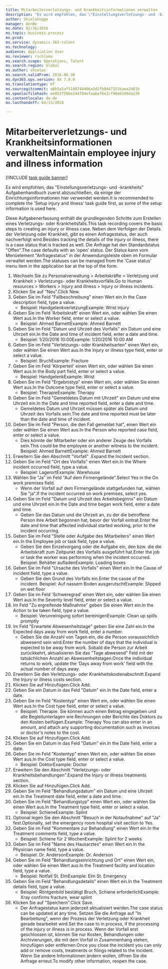 ```yaml
--- 
title: Mitarbeiterverletzungs- und Krankheitsinformationen verwalten
description: "Es wird empfohlen, das \"Einstellungsverletzungs- und -krankheits\" Aufgabenhandbuch zuerst abzuschließen, da einige der Einrichtungsinformationen hier verwendet werden."
author: ShielaSogge
manager: AnnBe
ms.date: 02/16/2016
ms.topic: business-process
ms.prod: 
ms.service: dynamics-365-talent
ms.technology: 
audience: Application User
ms.reviewer: rschloma
ms.search.scope: Operations, Talent
ms.search.region: Global
ms.author: shielas
ms.search.validFrom: 2016-06-30
ms.dyn365.ops.version: AX 7.0.0
ms.translationtype: HT
ms.sourcegitcommit: a8b5a5af5108744406a3d2fb84d7151baea2481b
ms.openlocfilehash: ee053759be244f04efaa6ef6e2cf98e6509da230
ms.contentlocale: de-de
ms.lasthandoff: 04/13/2018

---
```

# <a name="maintain-employee-injury-and-illness-information"></a><span data-ttu-id="45979-103">Mitarbeiterverletzungs- und Krankheitsinformationen verwalten</span><span class="sxs-lookup"><span data-stu-id="45979-103">Maintain employee injury and illness information</span></span>

[!INCLUDE [task guide banner](../../includes/task-guide-banner.md)]

<span data-ttu-id="45979-104">Es wird empfohlen, das "Einstellungsverletzungs- und -krankheits" Aufgabenhandbuch zuerst abzuschließen, da einige der Einrichtungsinformationen hier verwendet werden.</span><span class="sxs-lookup"><span data-stu-id="45979-104">It is recommended to complete the 'Setup injury and illness' task guide first, as some of the setup information is used here.</span></span> 



<span data-ttu-id="45979-105">Diese Aufgabenerfassung enthält die grundlegenden Schritte zum Erstellen eines Verletzungs- oder Krankheitsfalls.</span><span class="sxs-lookup"><span data-stu-id="45979-105">This task recording covers the basic steps to creating an injury or illness case.</span></span> <span data-ttu-id="45979-106">Neben dem Verfolgen der Details der Verletzung oder Krankheit, gibt es einen Anfragestatus, der auch nachverfolgt wird.</span><span class="sxs-lookup"><span data-stu-id="45979-106">Besides tracking the details of the injury or illness, there is a case status that is tracked as well.</span></span>  <span data-ttu-id="45979-107">Die Anfrage hat den Standardstatus "Offen".</span><span class="sxs-lookup"><span data-stu-id="45979-107">The case defaults with an 'open' status.</span></span>  <span data-ttu-id="45979-108">Der Status kann vom Menüelement "Anfragestatus" in der Anwendungsleiste oben im Formular verwaltet werden.</span><span class="sxs-lookup"><span data-stu-id="45979-108">The statuses can be managed from the 'Case status' menu item in the application bar at the top of the form.</span></span>

1. <span data-ttu-id="45979-109">Wechseln Sie zu Personalverwaltung > Arbeitskräfte > Verletzung und Krankheit > Verletzungs- oder Krankheitsvorfälle.</span><span class="sxs-lookup"><span data-stu-id="45979-109">Go to Human resources > Workers > Injury and illness > Injury or illness incidents.</span></span>
2. <span data-ttu-id="45979-110">Klicken Sie auf "Neu".</span><span class="sxs-lookup"><span data-stu-id="45979-110">Click New.</span></span>
3. <span data-ttu-id="45979-111">Geben Sie im Feld "Fallbeschreibung" einen Wert ein.</span><span class="sxs-lookup"><span data-stu-id="45979-111">In the Case description field, type a value.</span></span>
    * <span data-ttu-id="45979-112">Beispiel: Handgelenkverletzung</span><span class="sxs-lookup"><span data-stu-id="45979-112">Example:  Wrist injury</span></span>  
4. <span data-ttu-id="45979-113">Geben Sie im Feld 'Arbeitskraft' einen Wert ein, oder wählen Sie einen Wert aus.</span><span class="sxs-lookup"><span data-stu-id="45979-113">In the Worker field, enter or select a value.</span></span>
    * <span data-ttu-id="45979-114">Beispiel: Ahmed Barnett</span><span class="sxs-lookup"><span data-stu-id="45979-114">Example: Ahmed Barnett</span></span>  
5. <span data-ttu-id="45979-115">Geben Sie im Feld "Datum und Uhrzeit des Vorfalls" ein Datum und eine Uhrzeit ein.</span><span class="sxs-lookup"><span data-stu-id="45979-115">In the Date and time of incident field, enter a date and time.</span></span>
    * <span data-ttu-id="45979-116">Beispiel: 1/20/2016 10:00</span><span class="sxs-lookup"><span data-stu-id="45979-116">Example:  1/20/2016 10:00 AM</span></span>  
6. <span data-ttu-id="45979-117">Geben Sie im Feld "Verletzungs- oder Krankheitsarten" einen Wert ein, oder wählen Sie einen Wert aus.</span><span class="sxs-lookup"><span data-stu-id="45979-117">In the Injury or illness type field, enter or select a value.</span></span>
    * <span data-ttu-id="45979-118">Beispiel: Bruch</span><span class="sxs-lookup"><span data-stu-id="45979-118">Example:  Fracture</span></span>  
7. <span data-ttu-id="45979-119">Geben Sie im Feld 'Körperteil' einen Wert ein, oder wählen Sie einen Wert aus.</span><span class="sxs-lookup"><span data-stu-id="45979-119">In the Body part field, enter or select a value.</span></span>
    * <span data-ttu-id="45979-120">Beispiel: Handgelenk</span><span class="sxs-lookup"><span data-stu-id="45979-120">Example:  Wrist</span></span>  
8. <span data-ttu-id="45979-121">Geben Sie im Feld "Ergebnistyp" einen Wert ein, oder wählen Sie einen Wert aus.</span><span class="sxs-lookup"><span data-stu-id="45979-121">In the Outcome type field, enter or select a value.</span></span>
    * <span data-ttu-id="45979-122">Beispiel: Therapie</span><span class="sxs-lookup"><span data-stu-id="45979-122">Example:  Therapy</span></span>  
9. <span data-ttu-id="45979-123">Geben Sie im Feld "Gemeldetes Datum mit Uhrzeit" ein Datum und eine Uhrzeit ein.</span><span class="sxs-lookup"><span data-stu-id="45979-123">In the Date and time reported field, enter a date and time.</span></span>
    * <span data-ttu-id="45979-124">Gemeldetes Datum und Uhrzeit müssen später als Datum und Uhrzeit des Vorfalls sein.</span><span class="sxs-lookup"><span data-stu-id="45979-124">The date and time reported must be later than the date and time of incident.</span></span>  
10. <span data-ttu-id="45979-125">Geben Sie im Feld "Person, die den Fall gemeldet hat", einen Wert ein oder wählen Sie einen Wert aus.</span><span class="sxs-lookup"><span data-stu-id="45979-125">In the Person who reported case field, enter or select a value.</span></span>
    * <span data-ttu-id="45979-126">Dies könnte der Mitarbeiter oder ein anderer Zeuge des Vorfalls sein.</span><span class="sxs-lookup"><span data-stu-id="45979-126">This could be the employee or another witness to the incident.</span></span>  <span data-ttu-id="45979-127">Beispiel: Ahmed Barnett</span><span class="sxs-lookup"><span data-stu-id="45979-127">Example: Ahmed Barnett</span></span>  
11. <span data-ttu-id="45979-128">Erweitern Sie den Abschnitt "Vorfall" .</span><span class="sxs-lookup"><span data-stu-id="45979-128">Expand the Incident section.</span></span>
12. <span data-ttu-id="45979-129">Geben Sie im Feld "Ort des Vorfalls" einen Wert ein.</span><span class="sxs-lookup"><span data-stu-id="45979-129">In the Where incident occurred field, type a value.</span></span>
    * <span data-ttu-id="45979-130">Beispiel: Lagerort</span><span class="sxs-lookup"><span data-stu-id="45979-130">Example:  Warehouse</span></span>  
13. <span data-ttu-id="45979-131">Wählen Sie "Ja" im Feld "Auf dem Firmengelände".</span><span class="sxs-lookup"><span data-stu-id="45979-131">Select Yes in the On work premises field.</span></span>
    * <span data-ttu-id="45979-132">Wenn der Vorfall auf dem Firmengelände stattgefunden hat, wählen Sie "ja".</span><span class="sxs-lookup"><span data-stu-id="45979-132">If the incident occurred on work premises, select yes.</span></span>  
14. <span data-ttu-id="45979-133">Geben Sie im Feld "Datum und Uhrzeit des Arbeitsbeginns" ein Datum und eine Uhrzeit ein.</span><span class="sxs-lookup"><span data-stu-id="45979-133">In the Date and time began work field, enter a date and time.</span></span>
    * <span data-ttu-id="45979-134">Geben Sie das Datum und die Uhrzeit an, zu der die betroffene Person ihre Arbeit begonnen hat, bevor der Vorfall eintrat.</span><span class="sxs-lookup"><span data-stu-id="45979-134">Enter the date and time that affected individual started working, prior to the incident occurring.</span></span>  
15. <span data-ttu-id="45979-135">Geben Sie im Feld "Stelle oder Aufgabe des Mitarbeiters" einen Wert ein.</span><span class="sxs-lookup"><span data-stu-id="45979-135">In the Employee job or task field, type a value.</span></span>
    * <span data-ttu-id="45979-136">Geben Sie den Einzelvorgang oder die Aufgabe ein, den bzw. die die Arbeitskraft zum Zeitpunkt des Vorfalls ausgeführt hat.</span><span class="sxs-lookup"><span data-stu-id="45979-136">Enter the job or task the worker was performing when the incident occurred.</span></span>  <span data-ttu-id="45979-137">Beispiel: Behälter aufladen</span><span class="sxs-lookup"><span data-stu-id="45979-137">Example:  Loading boxes</span></span>  
16. <span data-ttu-id="45979-138">Geben Sie im Feld "Ursache des Vorfalls" einen Wert ein.</span><span class="sxs-lookup"><span data-stu-id="45979-138">In the Cause of incident field, type a value.</span></span>
    * <span data-ttu-id="45979-139">Geben Sie den Grund des Vorfalls ein.</span><span class="sxs-lookup"><span data-stu-id="45979-139">Enter the cause of the incident.</span></span>  <span data-ttu-id="45979-140">Beispiel: Auf nassem Boden ausgerutscht</span><span class="sxs-lookup"><span data-stu-id="45979-140">Example:  Slipped on wet floor</span></span>  
17. <span data-ttu-id="45979-141">Geben Sie im Feld 'Schweregrad' einen Wert ein, oder wählen Sie einen Wert aus.</span><span class="sxs-lookup"><span data-stu-id="45979-141">In the Severity level field, enter or select a value.</span></span>
18. <span data-ttu-id="45979-142">Im Feld "Zu ergreifende Maßnahme" geben Sie einen Wert ein.</span><span class="sxs-lookup"><span data-stu-id="45979-142">In the Action to be taken field, type a value.</span></span>
    * <span data-ttu-id="45979-143">Beispiel: Verunreinigung sofort bereinigen</span><span class="sxs-lookup"><span data-stu-id="45979-143">Example:  Clean up spills promptly</span></span>  
19. <span data-ttu-id="45979-144">Im Feld "Erwartete Abwesenheitstage" geben Sie eine Zahl ein.</span><span class="sxs-lookup"><span data-stu-id="45979-144">In the Expected days away from work field, enter a number.</span></span>
    * <span data-ttu-id="45979-145">Geben Sie die Anzahl von Tagen ein, die die Person voraussichtlich abwesend sein wird.</span><span class="sxs-lookup"><span data-stu-id="45979-145">Enter the number of days that the individual is expected to be away from work.</span></span>  <span data-ttu-id="45979-146">Sobald die Person zur Arbeit zurückkehrt, aktualisieren Sie das "Tage abwesend" Feld mit der tatsächlichen Anzahl an Abwesenheitstagen.</span><span class="sxs-lookup"><span data-stu-id="45979-146">Once the individual returns to work, update the 'Days away from work' field with the actual number of days away.</span></span>  
20. <span data-ttu-id="45979-147">Erweitern Sie den Verletzungs- oder Krankheitskostenabschnitt.</span><span class="sxs-lookup"><span data-stu-id="45979-147">Expand the Injury or illness costs section.</span></span>
21. <span data-ttu-id="45979-148">Klicken Sie auf Hinzufügen.</span><span class="sxs-lookup"><span data-stu-id="45979-148">Click Add.</span></span>
22. <span data-ttu-id="45979-149">Geben Sie ein Datum in das Feld "Datum" ein.</span><span class="sxs-lookup"><span data-stu-id="45979-149">In the Date field, enter a date.</span></span>
23. <span data-ttu-id="45979-150">Geben Sie im Feld "Kostentyp" einen Wert ein, oder wählen Sie einen Wert aus.</span><span class="sxs-lookup"><span data-stu-id="45979-150">In the Cost type field, enter or select a value.</span></span>
    * <span data-ttu-id="45979-151">Beispiel: Therapie. Sie können auch einen Betrag eingegeben und alle Begleitunterlagen wie Rechnungen oder Berichte des Doktors zu den Kosten beifügen.</span><span class="sxs-lookup"><span data-stu-id="45979-151">Example:  Therapy    You can also enter in an amount, and attach any supporting documentation such as invoices or doctor's notes to the cost.</span></span>  
24. <span data-ttu-id="45979-152">Klicken Sie auf Hinzufügen.</span><span class="sxs-lookup"><span data-stu-id="45979-152">Click Add.</span></span>
25. <span data-ttu-id="45979-153">Geben Sie ein Datum in das Feld "Datum" ein.</span><span class="sxs-lookup"><span data-stu-id="45979-153">In the Date field, enter a date.</span></span>
26. <span data-ttu-id="45979-154">Geben Sie im Feld "Kostentyp" einen Wert ein, oder wählen Sie einen Wert aus.</span><span class="sxs-lookup"><span data-stu-id="45979-154">In the Cost type field, enter or select a value.</span></span>
    * <span data-ttu-id="45979-155">Beispiel: Doktor</span><span class="sxs-lookup"><span data-stu-id="45979-155">Example: Doctor</span></span>  
27. <span data-ttu-id="45979-156">Erweitern Sie den Abschnitt "Verletzungs- oder Krankheitsbehandlungen".</span><span class="sxs-lookup"><span data-stu-id="45979-156">Expand the Injury or illness treatments section.</span></span>
28. <span data-ttu-id="45979-157">Klicken Sie auf Hinzufügen.</span><span class="sxs-lookup"><span data-stu-id="45979-157">Click Add.</span></span>
29. <span data-ttu-id="45979-158">Geben Sie im Feld "Behandlungsdatum" ein Datum und eine Uhrzeit ein.</span><span class="sxs-lookup"><span data-stu-id="45979-158">In the Treatment date field, enter a date and time.</span></span>
30. <span data-ttu-id="45979-159">Geben Sie im Feld "Behandlungstyp" einen Wert ein, oder wählen Sie einen Wert aus.</span><span class="sxs-lookup"><span data-stu-id="45979-159">In the Treatment type field, enter or select a value.</span></span>
    * <span data-ttu-id="45979-160">Beispiel: Schiene</span><span class="sxs-lookup"><span data-stu-id="45979-160">Example:  Splint</span></span>  
31. <span data-ttu-id="45979-161">Optional legen Sie den Abschnitt "Besuch in der Notaufnahme" auf "Ja" fest.</span><span class="sxs-lookup"><span data-stu-id="45979-161">Optionally, set the emergency room hospital visit section to Yes.</span></span>
32. <span data-ttu-id="45979-162">Geben Sie im Feld "Kommentare zur Behandlung" einen Wert ein.</span><span class="sxs-lookup"><span data-stu-id="45979-162">In the Treatment comments field, type a value.</span></span>
    * <span data-ttu-id="45979-163">Beispiel: Schiene für 2 Wochen</span><span class="sxs-lookup"><span data-stu-id="45979-163">Example:  Splint for 2 weeks</span></span>  
33. <span data-ttu-id="45979-164">Geben Sie im Feld "Name des Hausarztes" einen Wert ein.</span><span class="sxs-lookup"><span data-stu-id="45979-164">In the Physician name field, type a value.</span></span>
    * <span data-ttu-id="45979-165">Beispiel: Dr. Anderson</span><span class="sxs-lookup"><span data-stu-id="45979-165">Example:  Dr. Anderson</span></span>  
34. <span data-ttu-id="45979-166">Geben Sie im Feld "Behandlungseinrichtung und Ort" einen Wert ein, oder wählen Sie einen Wert aus.</span><span class="sxs-lookup"><span data-stu-id="45979-166">In the Treatment facility and location field, type a value.</span></span>
    * <span data-ttu-id="45979-167">Beispiel: Notfall St. Elm</span><span class="sxs-lookup"><span data-stu-id="45979-167">Example:  Elm St. Emergency</span></span>  
35. <span data-ttu-id="45979-168">Geben Sie im Feld "Behandlungsdetails" einen Wert ein.</span><span class="sxs-lookup"><span data-stu-id="45979-168">In the Treatment details field, type a value.</span></span>
    * <span data-ttu-id="45979-169">Beispiel: Röntgenbild bestätigt Bruch, Schiene erforderlich</span><span class="sxs-lookup"><span data-stu-id="45979-169">Example:  Xray confirms fracture, wear splint</span></span>  
36. <span data-ttu-id="45979-170">Klicken Sie auf "Speichern".</span><span class="sxs-lookup"><span data-stu-id="45979-170">Click Save.</span></span>
    * <span data-ttu-id="45979-171">Der Anfragestatus kann jederzeit aktualisiert werden.</span><span class="sxs-lookup"><span data-stu-id="45979-171">The case status can be updated at any time.</span></span>  <span data-ttu-id="45979-172">Setzen Sie die Anfrage auf "In Bearbeitung", wenn der Prozess der Verletzung oder Krankheit gerade bearbeitet wird.</span><span class="sxs-lookup"><span data-stu-id="45979-172">Set the case to in process, if the processing of the injury or illness is in process.</span></span>  <span data-ttu-id="45979-173">Wenn der Vorfall erst geschlossen ist, können Sie nur Kosten, Behandlungen oder Archivierungen, die mit dem Vorfall in Zusammenhang stehen, hinzufügen oder entfernen.</span><span class="sxs-lookup"><span data-stu-id="45979-173">Once you close the incident you can only add or remove costs, treatments or filings related to the incident.</span></span>  <span data-ttu-id="45979-174">Wenn Sie andere Informationen ändern wollen, öffnen Sie die Anfrage erneut.</span><span class="sxs-lookup"><span data-stu-id="45979-174">To modify other information, reopen the case.</span></span>  


